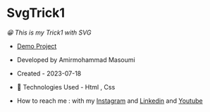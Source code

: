 # SvgTrick1
*😁 This is my Trick1 with SVG*
- [Demo Project](https://github.com/masoomi1396/SvgTrick1)
- Developed by Amirmohammad Masoumi
- Created - 2023-07-18
- 🤖 Technologies Used - Html , Css

- How to reach me : with my
[Instagram](https://www.instagram.com/masoomi1402) and
[Linkedin](https://www.linkedin.com/in/masoumi1402) and
[Youtube](https://www.youtube.com/@masoomi1402)
